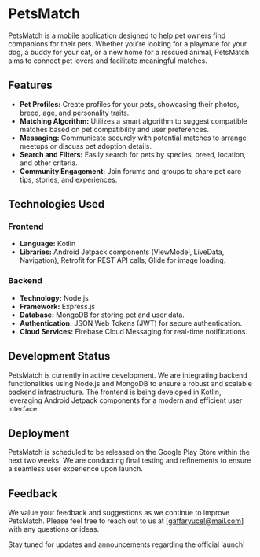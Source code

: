# PetsMatch

PetsMatch is a mobile application designed to help pet owners find companions for their pets. Whether you're looking for a playmate for your dog, a buddy for your cat, or a new home for a rescued animal, PetsMatch aims to connect pet lovers and facilitate meaningful matches.

## Features

- **Pet Profiles:** Create profiles for your pets, showcasing their photos, breed, age, and personality traits.
- **Matching Algorithm:** Utilizes a smart algorithm to suggest compatible matches based on pet compatibility and user preferences.
- **Messaging:** Communicate securely with potential matches to arrange meetups or discuss pet adoption details.
- **Search and Filters:** Easily search for pets by species, breed, location, and other criteria.
- **Community Engagement:** Join forums and groups to share pet care tips, stories, and experiences.

## Technologies Used

### Frontend
- **Language:** Kotlin
- **Libraries:** Android Jetpack components (ViewModel, LiveData, Navigation), Retrofit for REST API calls, Glide for image loading.

### Backend
- **Technology:** Node.js
- **Framework:** Express.js
- **Database:** MongoDB for storing pet and user data.
- **Authentication:** JSON Web Tokens (JWT) for secure authentication.
- **Cloud Services:** Firebase Cloud Messaging for real-time notifications.

## Development Status

PetsMatch is currently in active development. We are integrating backend functionalities using Node.js and MongoDB to ensure a robust and scalable backend infrastructure. The frontend is being developed in Kotlin, leveraging Android Jetpack components for a modern and efficient user interface.

## Deployment

PetsMatch is scheduled to be released on the Google Play Store within the next two weeks. We are conducting final testing and refinements to ensure a seamless user experience upon launch.

## Feedback

We value your feedback and suggestions as we continue to improve PetsMatch. Please feel free to reach out to us at [gaffaryucel@mail.com] with any questions or ideas.

Stay tuned for updates and announcements regarding the official launch!
